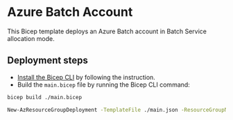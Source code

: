 # Azure Batch Account

This Bicep template deploys an Azure Batch account in Batch Service allocation mode.

## Deployment steps ##

* [Install the Bicep CLI](https://github.com/Azure/bicep/blob/main/docs/installing.md) by following the instruction.
* Build the `main.bicep` file by running the Bicep CLI command:
  
```bash
bicep build ./main.bicep

New-AzResourceGroupDeployment -TemplateFile ./main.json -ResourceGroupName <resource group name> -Verbose
```